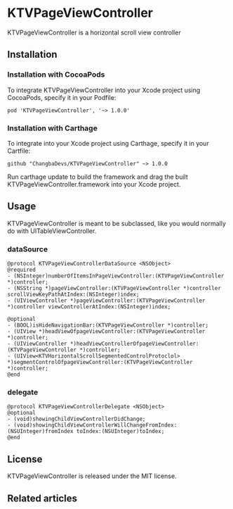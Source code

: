 # KTVPageViewController
KTVPageViewController is a horizontal scroll view controller

##  Installation
### Installation with CocoaPods
To integrate KTVPageViewController into your Xcode project using CocoaPods, specify it in your Podfile:

```
pod 'KTVPageViewController', '~> 1.0.0'
```
### Installation with Carthage
To integrate into your Xcode project using Carthage, specify it in your Cartfile:


```
github "ChangbaDevs/KTVPageViewController" ~> 1.0.0
```
Run carthage update to build the framework and drag the built KTVPageViewController.framework into your Xcode project.

## Usage
KTVPageViewController is meant to be subclassed, like you would normally do with UITableViewController.
### dataSource

```objc
@protocol KTVPageViewControllerDataSource <NSObject>
@required
- (NSInteger)numberOfItemsInPageViewController:(KTVPageViewController *)controller;
- (NSString *)pageViewController:(KTVPageViewController *)controller scrollViewKeyPathAtIndex:(NSInteger)index;
- (UIViewController *)pageViewController:(KTVPageViewController *)controller viewControllerAtIndex:(NSInteger)index;

@optional
- (BOOL)isHideNavigationBar:(KTVPageViewController *)controller;
- (UIView *)headViewOfpageViewController:(KTVPageViewController *)controller;
- (UIViewController *)headViewControllerOfpageViewController:(KTVPageViewController *)controller;
- (UIView<KTVHorizontalScrollSegmentedControlProtoclol> *)segmentControlOfpageViewController:(KTVPageViewController *)controller;
@end

```

### delegate

```objc
@protocol KTVPageViewControllerDelegate <NSObject>
@optional
- (void)showingChildViewControllerDidChange;
- (void)showingChildViewControllerWillChangeFromIndex:(NSUInteger)fromIndex toIndex:(NSUInteger)toIndex;
@end
```

## License
KTVPageViewController is released under the MIT license.

## Related articles


